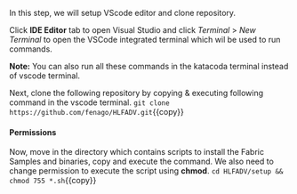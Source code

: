 In this step, we will setup VScode editor and clone repository.

Click **IDE Editor** tab to open Visual Studio and click _Terminal_ > _New Terminal_ to open the VSCode integrated terminal which wil be used to run commands.

**Note:** You can also run all these commands in the katacoda terminal instead of vscode terminal.

Next, clone the following repository by copying & executing following command in the vscode terminal.
`git clone https://github.com/fenago/HLFADV.git`{{copy}}

#### Permissions
Now, move in the directory which contains scripts to install the Fabric Samples and binaries, copy and execute the command. We also need to change permission to execute the script using **chmod**.
`cd HLFADV/setup && chmod 755 *.sh`{{copy}}